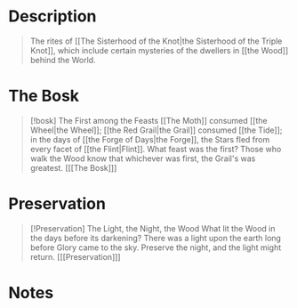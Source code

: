 # Description
>The rites of [[The Sisterhood of the Knot|the Sisterhood of the Triple Knot]], which include certain mysteries of the dwellers in [[the Wood]] behind the World.
# The Bosk
> [!bosk] The First among the Feasts
> [[The Moth]] consumed [[the Wheel|the Wheel]]; [[the Red Grail|the Grail]] consumed [[the Tide]]; in the days of [[the Forge of Days|the Forge]], the Stars fled from every facet of [[the Flint|Flint]]. What feast was the first? Those who walk the Wood know that whichever was first, the Grail's was greatest. [[[The Bosk]]]
# Preservation
> [!Preservation] The Light, the Night, the Wood
> What lit the Wood in the days before its darkening? There was a light upon the earth long before Glory came to the sky. Preserve the night, and the light might return. [[[Preservation]]]

# Notes

